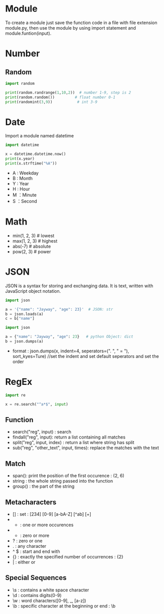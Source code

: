 # Module
To create a module just save the function code in a file with file extension module.py, then use the module by using import statement and module.funtion(input).

# Number
## Random
```python
import random

print(random.randrange(1,10,2))  # number 1-9, step is 2
print(random.random())         # float number 0-1
print(randomint(3,9))           # int 3-9
```
# Date
Import a module named datetime 
```python
import datetime

x = datetime.datetime.now()
print(x.year)
print(x.strftime("%A"))  

```
- A : Weekday
- B : Month
- Y : Year
- H : Hour
- M ：Minute
- S ：Second

# Math
- min(1, 2, 3)  # lowest
- max(1, 2, 3)  # highest
- abs(-7)       # absolute
- pow(2, 3)     # power

# JSON
JSON is a syntax for storing and exchanging data. It is text, written with JavaScript object notation.
```python
import json

a = '{"name": "Jayway", "age": 23}'  # JSON: str
b = json.loads(a)
c = b["name"]
```
```python
import json

a = {"name": "Jayway", "age": 23}   # python Object: dict
b = json.dumps(a)
```
- format : json.dumps(x, indent=4, seperators=(". ", " = "), sort_kyes=Ture)  //set the indent and set default seperators and set the order

# RegEx
```python
import re

x = re.search("^a*$", input)
```
## Function
- search("reg", input) : search
- findall("reg", input): return a list containing all matches
- split("reg", input, index) : return a list where string has split 
- sub("reg", "other_text", input, times): replace the matches with the text

## Match
- span(): print the position of the first occurence : (2, 6)
- string : the whole string passed into the function
- group() : the part of the string 

## Metacharacters
- [] : set :  [234] [0-9] [a-bA-Z]  [^ab] [+]
- + : one or more occurences
- * : zero or more
- ? : zero or one
- . : any character
- ^ $ : start and end with
- {} : exactly the specified number of occurrences : {2}
- | : either or

## Special Sequences
- \s : contains a white space character
- \d : contains digits(0-9)
- \w : word characters([0-9], \_, [a-z])
- \b : specific character at the beginning or end : \b

